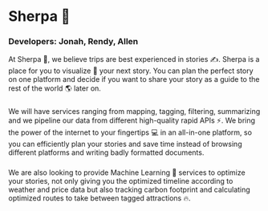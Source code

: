# Sherpa 🐑

### Developers: Jonah, Rendy, Allen

At Sherpa 🐑, we believe trips are best experienced in stories ✍️. Sherpa is a place for you to visualize 👀 your next story. You can plan the perfect story on one platform and decide if you want to share your story as a guide to the rest of the world 🌎 later on. 
###
We will have services ranging from mapping, tagging, filtering, summarizing and we pipeline our data from different high-quality rapid APIs ⚡️. We bring the power of the internet to your fingertips 💻 in an all-in-one platform, so you can efficiently plan your stories and save time instead of browsing different platforms and writing badly formatted documents.
###
We are also looking to provide Machine Learning 🤖 services to optimize your stories, not only giving you the optimized timeline according to weather and price data but also tracking carbon footprint and calculating optimized routes to take between tagged attractions 🔥.
